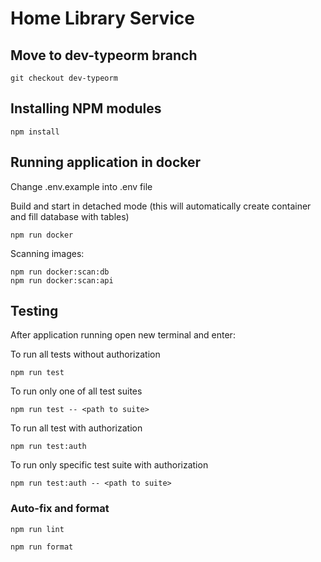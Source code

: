 # Home Library Service

## Move to dev-typeorm branch

```
git checkout dev-typeorm
```

## Installing NPM modules

```
npm install
```

## Running application in docker

Change .env.example into .env file

Build and start in detached mode (this will automatically create container and fill database with tables)

```
npm run docker
```

Scanning images:

```
npm run docker:scan:db
npm run docker:scan:api
```

## Testing

After application running open new terminal and enter:

To run all tests without authorization

```
npm run test
```

To run only one of all test suites

```
npm run test -- <path to suite>
```

To run all test with authorization

```
npm run test:auth
```

To run only specific test suite with authorization

```
npm run test:auth -- <path to suite>
```

### Auto-fix and format

```
npm run lint
```

```
npm run format
```

